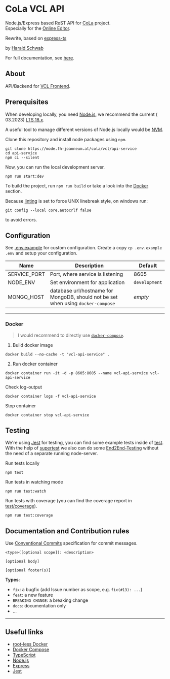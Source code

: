 # CoLa VCL API

Node.js/Express based ReST API for [CoLa](https://cola.fh-joanneum.at/) project.  
Especially for the [Online Editor](https://mode.fh-joanneum.at/cola/editor/online-editor).

Rewrite, based on [express-ts](https://github.com/Rigbin/express-ts)

by [Harald Schwab](mailto:harald.schwab2@fh-joanneum.at)

For full documentation, see [here](./doc/).

## About

API/Backend for [VCL Frontend](https://mode.fh-joanneum.at/cola/vcl/frontend).


## Prerequisites

When developing locally, you need [Node.js](https://nodejs.org/en/), we recommend the current (
03.2023) [LTS 18.x](https://nodejs.org/dist/latest-v18.x/).

A useful tool to manage different versions of Node.js locally would be [NVM](https://github.com/nvm-sh/nvm).

Clone this repository and install node packages using `npm`.

```console
git clone https://mode.fh-joanneum.at/cola/vcl/api-service
cd api-service
npm ci --silent
```

Now, you can run the local development server.

```console
npm run start:dev
```

To build the project, run `npm run build` or take a look into the [Docker](#docker) section.

Because [linting](.eslintrc.json) is set to force UNIX linebreak style, on windows run:

```console
git config --local core.autocrlf false
```

to avoid errors.

## Configuration

See [.env.example](.env.example) for custom configuration. Create a copy `cp .env.example .env` and setup your
configuration.

| Name | Description | Default |
| ---- | ----------- | ------- |
| SERVICE_PORT | Port, where service is listening | 8605 |
| NODE_ENV | Set environment for application | `development` |
| MONGO_HOST | database url/hostname for MongoDB, should not be set when using `docker-compose` | *empty* |

<!--| MONGO_USER | MongoDB (admin) user | *empty* |
| MONGO_PASS | MongoDB (admin) user password | *empty* |
| MONGO_DB | MongoDB database name | *empty* |
| MONGO_PORT | MongoDB database port | 27017 | -->

---

### Docker

> I would recommend to directly use [`docker-compose`](#mongodb).

1. Build docker image

  ```console
  docker build --no-cache -t "vcl-api-service" .
  ```

2. Run docker container

  ```console
  docker container run -it -d -p 8605:8605 --name vcl-api-service vcl-api-service
  ```

Check log-output

```console
docker container logs -f vcl-api-service
```

Stop container

```console
docker container stop vcl-api-service
```

## Testing

We're using [Jest](https://jestjs.io/) for testing, you can find some example tests inside of [test](./test). With the
help of [supertest](https://www.npmjs.com/package/supertest) we also can do some [End2End-Testing](./test/e2e) without
the need of a separate running node-server.

Run tests locally

```console
npm test
```

Run tests in watching mode

```console
npm run test:watch
```

Run tests with coverage (you can find the coverage report in [test/coverage](./test/coverage)).

```console
npm run test:coverage
```

## Documentation and Contribution rules

Use [Conventional Commits](https://www.conventionalcommits.org/en/v1.0.0/#summary) specification for commit messages.

```
<type>([optional scope]): <description>

[optional body]

[optional footer(s)]
```

**Types**:

* `fix`: a bugfix (add Issue number as scope, e.g. `fix(#13): ...`)
* `feat`: a new feature
* `BREAKING CHANGE`: a breaking change
* `docs`: documentation only
* ...

---

## Useful links

* [root-less Docker](https://docs.docker.com/engine/security/rootless/)
* [Docker Compose](https://docs.docker.com/compose/)
* [TypeScript](https://www.typescriptlang.org/)
* [Node.js](https://nodejs.org/en/)
* [Express](https://expressjs.com/)
* [Jest](https://jestjs.io/)
